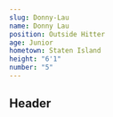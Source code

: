 ```yaml
---
slug: Donny-Lau
name: Donny Lau
position: Outside Hitter
age: Junior
hometown: Staten Island
height: "6'1"
number: "5"
---
```


## Header
